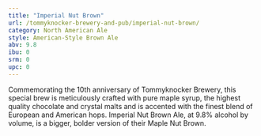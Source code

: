 ```yaml
---
title: "Imperial Nut Brown"
url: /tommyknocker-brewery-and-pub/imperial-nut-brown/
category: North American Ale
style: American-Style Brown Ale
abv: 9.8
ibu: 0
srm: 0
upc: 0
---
```

Commemorating the 10th anniversary of Tommyknocker Brewery, this special brew is meticulously crafted with pure maple syrup, the highest quality chocolate and crystal malts and is accented with the finest blend of European and American hops. Imperial Nut Brown Ale, at 9.8% alcohol by volume, is a bigger, bolder version of their Maple Nut Brown.
